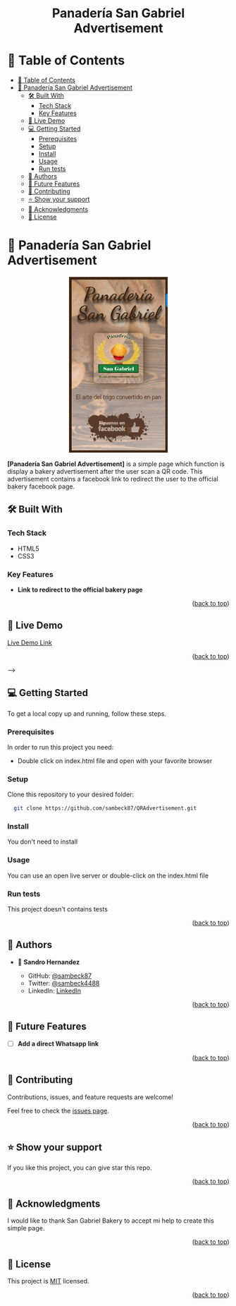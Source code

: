 <a name="readme-top"></a>

<div align="center">
  <!-- You are encouraged to replace this logo with your own! Otherwise you can also remove it. -->

  <br/>

  <h1><b>Panadería San Gabriel Advertisement</b></h1>

</div>

<!-- TABLE OF CONTENTS -->

# 📗 Table of Contents

- [📗 Table of Contents](#-table-of-contents)
- [📖 Panadería San Gabriel Advertisement ](#-panadería-san-gabriel-advertisement-)
  - [🛠 Built With ](#-built-with-)
    - [Tech Stack ](#tech-stack-)
    - [Key Features ](#key-features-)
  - [🚀 Live Demo ](#-live-demo-)
  - [💻 Getting Started ](#-getting-started-)
    - [Prerequisites](#prerequisites)
    - [Setup](#setup)
    - [Install](#install)
    - [Usage](#usage)
    - [Run tests](#run-tests)
  - [👥 Authors ](#-authors-)
  - [🔭 Future Features ](#-future-features-)
  - [🤝 Contributing ](#-contributing-)
  - [⭐️ Show your support ](#️-show-your-support-)
  - [🙏 Acknowledgments ](#-acknowledgments-)
  - [📝 License ](#-license-)

<!-- PROJECT DESCRIPTION -->

# 📖 Panadería San Gabriel Advertisement <a name="about-project"></a>

<p style="text-align:center">
  <img src="./images/example.png" style="height:400px">
</p>

**[Panadería San Gabriel Advertisement]** is a simple page which function is display a bakery advertisement after the user scan a QR code. This advertisement contains a facebook link to redirect the user to the official bakery facebook page.

## 🛠 Built With <a name="built-with"></a>

### Tech Stack <a name="tech-stack"></a>

- HTML5
- CSS3

<!-- Features -->

### Key Features <a name="key-features"></a>

- **Link to redirect to the official bakery page**


<p align="right">(<a href="#readme-top">back to top</a>)</p>


## 🚀 Live Demo <a name="live-demo"></a>

[Live Demo Link](https://sambeck87.github.io/QRAdvertisement/)

<p align="right">(<a href="#readme-top">back to top</a>)</p> -->

<!-- GETTING STARTED -->

## 💻 Getting Started <a name="getting-started"></a>

To get a local copy up and running, follow these steps.

### Prerequisites

In order to run this project you need:

- Double click on index.html file and open with your favorite browser

### Setup

Clone this repository to your desired folder:

```sh
  git clone https://github.com/sambeck87/QRAdvertisement.git

```

### Install

You don't need to install

### Usage

You can use an open live server or double-click on the index.html file

### Run tests

This project doesn't contains tests

<p align="right">(<a href="#readme-top">back to top</a>)</p>

<!-- AUTHORS -->

## 👥 Authors <a name="authors" />

- 👤 **Sandro Hernandez**

  - GitHub: [@sambeck87](https://github.com/sambeck87)
  - Twitter: [@sambeck4488](https://twitter.com/sambeck4488)
  - LinkedIn: [LinkedIn](https://www.linkedin.com/in/sandro-israel-hern%C3%A1ndez-zamora-899386a4/)

<p align="right">(<a href="#readme-top">back to top</a>)</p>

<!-- FUTURE FEATURES -->

## 🔭 Future Features <a name="future-features"></a>

- [ ] **Add a direct Whatsapp link**

<p align="right">(<a href="#readme-top">back to top</a>)</p>


## 🤝 Contributing <a name="contributing"></a>

Contributions, issues, and feature requests are welcome!

Feel free to check the [issues page](https://github.com/sambeck87/QRAdvertisement/issues).

<p align="right">(<a href="#readme-top">back to top</a>)</p>

<!-- SUPPORT -->

## ⭐️ Show your support <a name="support"></a>

If you like this project, you can give star this repo.

<p align="right">(<a href="#readme-top">back to top</a>)</p>

<!-- ACKNOWLEDGEMENTS -->

## 🙏 Acknowledgments <a name="acknowledgements"></a>

I would like to thank San Gabriel Bakery to accept mi help to create this simple page.

<p align="right">(<a href="#readme-top">back to top</a>)</p>

## 📝 License <a name="license"></a>

This project is [MIT](./MIT.md) licensed.

<p align="right">(<a href="#readme-top">back to top</a>)</p>
